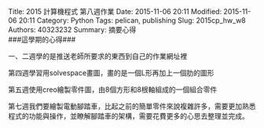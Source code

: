 Title: 2015 計算機程式 第八週作業
Date: 2015-11-06 20:11
Modified: 2015-11-06 20:11
Category: Python
Tags: pelican, publishing
Slug: 2015cp_hw_w8
Authors: 40323232
Summary: 摘要心得
<br>
###這學期的心得###

一、二週學的是推送老師所要求的東西到自己的作業網址裡


第四週學習用solvespace畫圖，畫的是一個L形再加上一個肋的圖形


第五週使用creo繪製零件圖，由8個方形和8根軸組成的一個組合零件


第七週我們要繪製電動腳踏車，比起之前的簡單零件來說複雜許多，需要更加熟悉程式的功能與操作，並瞭解腳踏車的架構，需要花費更多的心思去整理並完成。